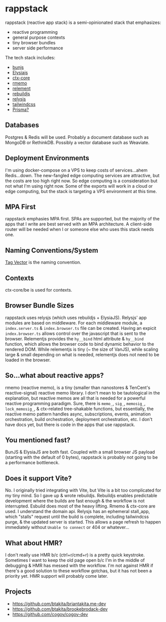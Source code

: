 # rappstack

rappstack (reactive app stack) is a semi-opinionated stack that emphasizes:

* reactive programming
* general purpose contexts
* tiny browser bundles
* server side performance

The tech stack includes:

* [bunjs](https://bun.sh/)
* [Elysiajs](https://elysiajs.com/)
* [ctx-core](https://github.com/ctx-core/ctx-core)
* [rmemo](https://github.com/ctx-core/rmemo)
* [relement](https://github.com/relementjs/relementjs)
* [rebuildjs](https://github.com/rebuildjs/rebuildjs)
* [relysjs](https://github.com/relysjs/relysjs)
* [tailwindcss](https://tailwindcss.com/)
* [Prisma?](https://www.prisma.io/)

## Databases

Postgres & Redis will be used. Probably a document database such as MongoDB or RethinkDB. Possibly a vector database such as Weaviate.

## Deployment Environments

I'm using docker-compose on a VPS to keep costs of services...ahem Redis...down. The new-fangled edge computing services are attractive, but the costs are too high right now. So edge computing is a consideration but not what I'm using right now. Some of the exports will work in a cloud or edge computing, but the stack is targeting a VPS environment at this time.

## MPA First

rappstack emphasies MPA first. SPAs are supported, but the majority of the apps that I write are best served with an MPA architecture. A client-side router will be needed when I or someone else who uses this stack needs one.

## Naming Conventions/System

[Tag Vector](https://briantakita.me/posts/tag-vector-0-introduction) is the naming convention.

## Contexts

ctx-core/be is used for contexts.

## Browser Bundle Sizes

rappstack uses relysjs (which uses rebuildjs + ElysiaJS). Relysjs' app modules are based on middleware. For each middleware module, a `index.server.ts` & `index.browser.ts` file can be created. Having an expicit `index.browser.ts` allows control over the javascript that is sent to the browser. Relementjs provides the `hy__bind` html attribute & `hy__bind` function, which allows the browser code to bind dynamic behavior to the rendered DOM. While relementjs is tiny (~ the size of VanJS), while scaling large & small depending on what is needed, relementjs does not need to be loaded in the browser.

## So...what about reactive apps?

rmemo (reactive memo), is a tiny (smaller than nanostores & TenCent's reactive-signal) reactive memo library. I don't mean to be tautological in the explanation, but reactive memos are all that is needed for a powerful reactive programming paradigm. Sure, there is `memo_`, `sig_`, `memosig_`, `lock_memosig_`, & ctx-related tree-shakable functions, but essentially, the reactive memo pattern handles async, subscriptions, events, animation orchestration, build orchestration, deployment orchestration, etc. I don't have docs yet, but there is code in the apps that use rappstack.

## You mentioned fast?

BunJS & ElysiaJS are both fast. Coupled with a small browser JS payload (starting with the default of 0 bytes), rappstack is probably not going to be a performance bottleneck.

## Does it support Vite?

No. I originally tried integrating with Vite, but Vite is a bit too complicated for my tiny mind. So I gave up & wrote rebuildjs. Rebuildjs enables predictable development where the builds are fast enough & the workflow is not interrupted. Esbuild does most of the heavy lifting. Rmemo & ctx-core are used. I understand the domain api. Relysjs has an ephemeral stall_app, which "stalls" request until the build is complete, including tailwindcss purge, & the updated server is started. This allows a page refresh to happen immediately without `Unable to connect` or 404 or whatever...

## What about HMR?

I don't really use HMR b/c (ctrl+r/cmd+r) is a pretty quick keystroke. Sometimes I want to keep the old page open b/c I'm in the middle of debugging & HMR has messed with the workflow. I'm not against HMR if there's a good solution to these workflow gotchas, but it has not been a priority yet. HMR support will probably come later. 

## Projects

* https://github.com/btakita/briantakita.me-dev
* https://github.com/btakita/brookebrodack-dev
* https://github.com/cogov/cogov-dev
